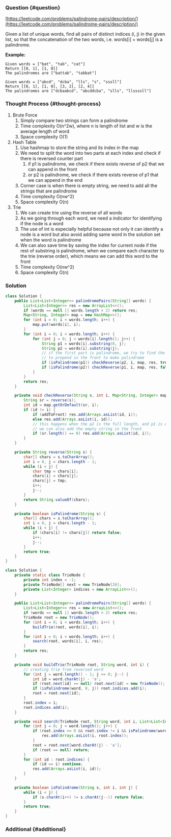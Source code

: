 ### Question {#question}

[https://leetcode.com/problems/palindrome-pairs/description/](https://leetcode.com/problems/palindrome-pairs/description/)

Given a list of unique words, find all pairs of distinct indices \(i, j\) in the given list, so that the concatenation of the two words, i.e. words\[i\] + words\[j\] is a palindrome.

**Example:**

```
Given words = ["bat", "tab", "cat"]
Return [[0, 1], [1, 0]]
The palindromes are ["battab", "tabbat"]

Given words = ["abcd", "dcba", "lls", "s", "sssll"]
Return [[0, 1], [1, 0], [3, 2], [2, 4]]
The palindromes are ["dcbaabcd", "abcddcba", "slls", "llssssll"]
```

### Thought Process {#thought-process}

1. Brute Force
   1. Simply compare two strings can form a palindrome
   2. Time complexity O\(n^2w\), where n is length of list and w is the average length of word
   3. Space complexity O\(1\)
2. Hash Table
   1. Use hashmap to store the string and its index in the map
   2. We need to split the word into two parts at each index and check if there is reversed counter part
      1. if p1 is palindrome, we check if there exists reverse of p2 that we can append in the front
      2. or p2 is palindrome, we check if there exists reverse of p1 that we can append in the end
   3. Corner case is when there is empty string, we need to add all the strings that are palindrome
   4. Time complexity O\(nw^2\)
   5. Space complexity O\(n\)
3. Trie
   1. We can create trie using the reverse of all words
   2. As we going through each word, we need a indicator for identifying if the node is a word
   3. The use of int is especially helpful because not only it can identify a node is a word but also avoid adding same word in the solution set when the word is palindrome
   4. We can also save time by saving the index for current node if the rest of substring is palindrome, when we compare each character to the trie \(reverse order\), which means we can add this word to the front
   5. Time complexity O\(nw^2\)
   6. Space complexity O\(n\)

### Solution

```java
class Solution {
    public List<List<Integer>> palindromePairs(String[] words) {
        List<List<Integer>> res = new ArrayList<>();
        if (words == null || words.length < 2) return res;
        Map<String, Integer> map = new HashMap<>();
        for (int i = 0; i < words.length; i++) {
            map.put(words[i], i);
        }
        for (int i = 0; i < words.length; i++) {
            for (int j = 0; j < words[i].length(); j++) {
                String p1 = words[i].substring(0, j);
                String p2 = words[i].substring(j);
                // if the first part is palindrome, we try to find the reverse of p2
                // to prepend in the front to make palindrome
                if (isPalindrome(p1)) checkReverse(p2, i, map, res, true);
                if (isPalindrome(p2)) checkReverse(p1, i, map, res, false);
            }
        }
        return res;
    }

    private void checkReverse(String s, int i, Map<String, Integer> map, List<List<Integer>> res, boolean addToFront) {
        String sr = reverse(s);
        int id = map.getOrDefault(sr, i);
        if (id != i) {
            if (addToFront) res.add(Arrays.asList(id, i));
            else res.add(Arrays.asList(i, id));
            // this happens when the p2 is the full length, and p1 is empty
            // we can also add the empty string in the front
            if (sr.length() == 0) res.add(Arrays.asList(id, i));
        }
    }

    private String reverse(String s) {
        char[] chars = s.toCharArray();
        int i = 0, j = chars.length - 1;
        while (i < j) {
            char tmp = chars[i];
            chars[i] = chars[j];
            chars[j] = tmp;
            i++;
            j--;
        }
        return String.valueOf(chars);
    }

    private boolean isPalindrome(String s) {
        char[] chars = s.toCharArray();
        int i = 0, j = chars.length - 1;
        while (i < j) {
            if (chars[i] != chars[j]) return false;
            i++;
            j--;
        }
        return true;
    }
}
```

```java
class Solution {
    private static class TrieNode {
        private int index = -1;
        private TrieNode[] next = new TrieNode[26];
        private List<Integer> indices = new ArrayList<>();
    }

    public List<List<Integer>> palindromePairs(String[] words) {
        List<List<Integer>> res = new ArrayList<>();
        if (words == null || words.length < 2) return res;
        TrieNode root = new TrieNode();
        for (int i = 0; i < words.length; i++) {
            buildTrie(root, words[i], i);
        }
        for (int i = 0; i < words.length; i++) {
            search(root, words[i], i, res);
        }
        return res;
    }

    private void buildTrie(TrieNode root, String word, int i) {
        // creating trie from reversed word
        for (int j = word.length() - 1; j >= 0; j--) {
            int id = word.charAt(j) - 'a';
            if (root.next[id] == null) root.next[id] = new TrieNode();
            if (isPalindrome(word, 0, j)) root.indices.add(i);
            root = root.next[id];
        }
        root.index = i;
        root.indices.add(i);
    }

    private void search(TrieNode root, String word, int i, List<List<Integer>> res) {
        for (int j = 0; j < word.length(); j++) {
            if (root.index >= 0 && root.index != i && isPalindrome(word, j, word.length() - 1)) {
                res.add(Arrays.asList(i, root.index));
            }
            root = root.next[word.charAt(j) - 'a'];
            if (root == null) return;
        }
        for (int id : root.indices) {
            if (id == i) continue;
            res.add(Arrays.asList(i, id));
        }
    }

    private boolean isPalindrome(String s, int i, int j) {
        while (i < j) {
            if (s.charAt(i++) != s.charAt(j--)) return false;
        }
        return true;
    }
}
```

### Additional {#additional}



